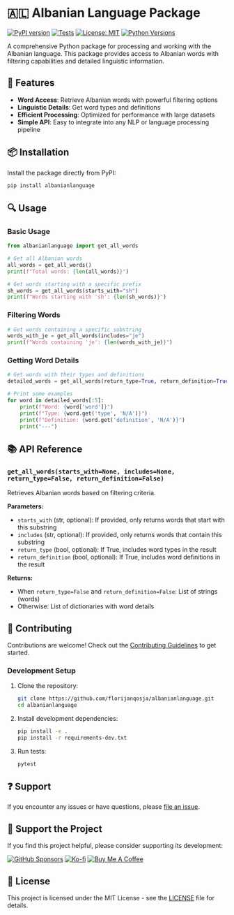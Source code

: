 # 🇦🇱 Albanian Language Package

[![PyPI version](https://img.shields.io/pypi/v/albanianlanguage.svg)](https://pypi.org/project/albanianlanguage/)
[![Tests](https://github.com/florijanqosja/albanianlanguage/actions/workflows/test.yml/badge.svg)](https://github.com/florijanqosja/albanianlanguage/actions/workflows/test.yml)
[![License: MIT](https://img.shields.io/badge/License-MIT-yellow.svg)](https://opensource.org/licenses/MIT)
[![Python Versions](https://img.shields.io/pypi/pyversions/albanianlanguage.svg)](https://pypi.org/project/albanianlanguage/)

A comprehensive Python package for processing and working with the Albanian language. This package provides access to Albanian words with filtering capabilities and detailed linguistic information.

## 🚀 Features

- **Word Access**: Retrieve Albanian words with powerful filtering options
- **Linguistic Details**: Get word types and definitions
- **Efficient Processing**: Optimized for performance with large datasets
- **Simple API**: Easy to integrate into any NLP or language processing pipeline

## 📦 Installation

Install the package directly from PyPI:

```bash
pip install albanianlanguage
```

## 🔍 Usage

### Basic Usage

```python
from albanianlanguage import get_all_words

# Get all Albanian words
all_words = get_all_words()
print(f"Total words: {len(all_words)}")

# Get words starting with a specific prefix
sh_words = get_all_words(starts_with="sh")
print(f"Words starting with 'sh': {len(sh_words)}")
```

### Filtering Words

```python
# Get words containing a specific substring
words_with_je = get_all_words(includes="je")
print(f"Words containing 'je': {len(words_with_je)}")
```

### Getting Word Details

```python
# Get words with their types and definitions
detailed_words = get_all_words(return_type=True, return_definition=True)

# Print some examples
for word in detailed_words[:5]:
    print(f"Word: {word['word']}")
    print(f"Type: {word.get('type', 'N/A')}")
    print(f"Definition: {word.get('definition', 'N/A')}")
    print("---")
```

## 📚 API Reference

### `get_all_words(starts_with=None, includes=None, return_type=False, return_definition=False)`

Retrieves Albanian words based on filtering criteria.

**Parameters:**
- `starts_with` (str, optional): If provided, only returns words that start with this substring
- `includes` (str, optional): If provided, only returns words that contain this substring
- `return_type` (bool, optional): If True, includes word types in the result
- `return_definition` (bool, optional): If True, includes word definitions in the result

**Returns:**
- When `return_type=False` and `return_definition=False`: List of strings (words)
- Otherwise: List of dictionaries with word details

## 🤝 Contributing

Contributions are welcome! Check out the [Contributing Guidelines](CONTRIBUTING.md) to get started.

### Development Setup

1. Clone the repository:
   ```bash
   git clone https://github.com/florijanqosja/albanianlanguage.git
   cd albanianlanguage
   ```

2. Install development dependencies:
   ```bash
   pip install -e .
   pip install -r requirements-dev.txt
   ```

3. Run tests:
   ```bash
   pytest
   ```

## ❓ Support

If you encounter any issues or have questions, please [file an issue](https://github.com/florijanqosja/albanianlanguage/issues).

## 💖 Support the Project

If you find this project helpful, please consider supporting its development:

[![GitHub Sponsors](https://img.shields.io/badge/Sponsor-GitHub-ea4aaa)](https://github.com/sponsors/florijanqosja)
[![Ko-fi](https://img.shields.io/badge/Support-Ko--fi-FF5E5B)](https://ko-fi.com/albanian_language)
[![Buy Me A Coffee](https://img.shields.io/badge/Support-Buy%20Me%20A%20Coffee-yellow)](https://www.buymeacoffee.com/albanianlanguage)

## 📜 License

This project is licensed under the MIT License - see the [LICENSE](LICENSE) file for details.

